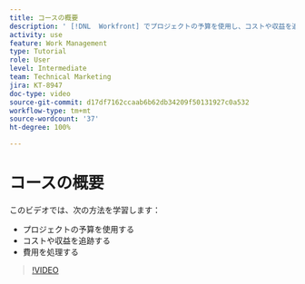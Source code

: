 ```yaml
---
title: コースの概要
description: ' [!DNL  Workfront] でプロジェクトの予算を使用し、コストや収益を追跡し、費用を処理する方法を説明します。'
activity: use
feature: Work Management
type: Tutorial
role: User
level: Intermediate
team: Technical Marketing
jira: KT-8947
doc-type: video
source-git-commit: d17df7162ccaab6b62db34209f50131927c0a532
workflow-type: tm+mt
source-wordcount: '37'
ht-degree: 100%

---
```


# コースの概要

このビデオでは、次の方法を学習します：

* プロジェクトの予算を使用する
* コストや収益を追跡する
* 費用を処理する

>[!VIDEO](https://video.tv.adobe.com/v/335207/?quality=12&learn=on&enablevpops)
